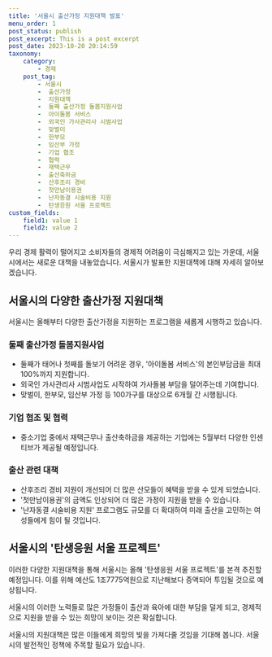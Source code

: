 ```yaml
---
title: '서울시 출산가정 지원대책 발표'
menu_order: 1
post_status: publish
post_excerpt: This is a post excerpt
post_date: 2023-10-20 20:14:59
taxonomy:
    category:
        - 경제
    post_tag:
        - 서울시
        -  출산가정
        -  지원대책
        -  둘째 출산가정 돌봄지원사업
        -  아이돌봄 서비스
        -  외국인 가사관리사 시범사업
        -  맞벌이
        -  한부모
        -  임산부 가정
        -  기업 협조
        -  협력
        -  재택근무
        -  출산축하금
        -  산후조리 경비
        -  첫만남이용권
        -  난자동결 시술비용 지원
        -  탄생응원 서울 프로젝트
custom_fields:
    field1: value 1
    field2: value 2
---
```



우리 경제 활력이 떨어지고 소비자들의 경제적 어려움이 극심해지고 있는 가운데, 서울시에서는 새로운 대책을 내놓았습니다. 서울시가 발표한 지원대책에 대해 자세히 알아보겠습니다.

## 서울시의 다양한 출산가정 지원대책

서울시는 올해부터 다양한 출산가정을 지원하는 프로그램을 새롭게 시행하고 있습니다.

### 둘째 출산가정 돌봄지원사업

- 둘째가 태어나 첫째를 돌보기 어려운 경우, '아이돌봄 서비스'의 본인부담금을 최대 100%까지 지원합니다.
- 외국인 가사관리사 시범사업도 시작하여 가사돌봄 부담을 덜어주는데 기여합니다.
- 맞벌이, 한부모, 임산부 가정 등 100가구를 대상으로 6개월 간 시행됩니다.

### 기업 협조 및 협력

- 중소기업 중에서 재택근무나 출산축하금을 제공하는 기업에는 5월부터 다양한 인센티브가 제공될 예정입니다.

### 출산 관련 대책

- 산후조리 경비 지원이 개선되어 더 많은 산모들이 혜택을 받을 수 있게 되었습니다.
- '첫만남이용권'의 금액도 인상되어 더 많은 가정이 지원을 받을 수 있습니다.
- '난자동결 시술비용 지원' 프로그램도 규모를 더 확대하여 미래 출산을 고민하는 여성들에게 힘이 될 것입니다.

## 서울시의 '탄생응원 서울 프로젝트'

이러한 다양한 지원대책을 통해 서울시는 올해 '탄생응원 서울 프로젝트'를 본격 추진할 예정입니다. 이를 위해 예산도 1조7775억원으로 지난해보다 증액되어 투입될 것으로 예상됩니다.

서울시의 이러한 노력들로 많은 가정들이 출산과 육아에 대한 부담을 덜게 되고, 경제적으로 지원을 받을 수 있는 희망이 보이는 것은 확실합니다.

서울시의 지원대책은 많은 이들에게 희망의 빛을 가져다줄 것임을 기대해 봅니다. 서울시의 발전적인 정책에 주목할 필요가 있습니다.
